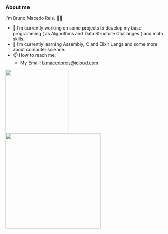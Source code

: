 ### About me
I'm Bruno Macedo Reis. :man_technologist:

- 🔭 I’m currently working on some projects to develop my base programming ( as Algorithms and Data Structure Challanges ) and math skills.
- 🌱 I’m currently learning Assembly, C and Elixir Langs and some more about computer science.
- 📫 How to reach me:
  - My Email: [b.macedoreis@icloud.com](mailto:b.macedoreis@icloud.com)


<div>
  <a href="https://github.com/brunoreis-dev">
  <img height="200em" src="https://github-readme-stats.vercel.app/api?username=brunoreis-dev&show_icons=true&theme=monokai&include_all_commits=true&count_private=true"/>
  <br />
  <img height="300em" src="https://github-readme-stats.vercel.app/api/top-langs/?username=brunoreis-dev&layout=compact&langs_count=20&theme=monokai"/>
  </a>
</div>
